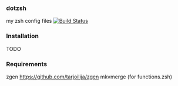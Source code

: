 ### dotzsh

my zsh config files [![Build Status](https://travis-ci.org/t0mab/dotzsh.svg?branch=master)](https://travis-ci.org/t0mab/dotzsh) 

### Installation

TODO


### Requirements

zgen https://github.com/tarjoilija/zgen 
mkvmerge (for functions.zsh)
